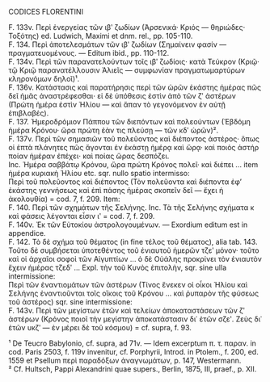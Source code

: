 CODICES FLORENTINI

F. 133v. Περὶ ἐνεργείας τῶν ιβʹ ζωδίων (Ἀρσενικά· Κριός — θηριώδες· Τοξότης) ed. Ludwich, Maximi et dnm. rel., pp. 105-110.  
F. 134. Περὶ ἀποτελεσμάτων τῶν ιβʹ ζωδίων (Σημαίνειν φασίν — πραγματευομένους. — Editum ibid., pp. 110-112.  
F. 134v. Περὶ τῶν παρανατελούντων τοῖς ιβʹ ζωδίοις· κατὰ Τεύκρον (Κριῷ· τῷ Κριῷ παρανατέλλουσιν Ἀλιεῖς — συμφωνίαν πραγματωμαρτύρων κληρονόμων δηλοῖ)¹.  
F. 136v. Κατάστασις καὶ παρατήρησις περὶ τῶν ὡρῶν ἑκάστης ἡμέρας πῶς δεῖ ἡμᾶς ἀναστρέφεσθαι· εἰ δὲ ὑπόθεσις ἐστὶν ἀπὸ τῶν ζʹ ἀστέρων (Πρώτη ἡμέρα ἐστὶν Ἡλίου — καὶ ἅπαν τὸ γεγονόµενον ἐν αὐτῇ ἐπιβλαβές).  
F. 137. Ἡμεροδρόμιον Πάππου τῶν διεπόντων καὶ πολεούντων (Ἑβδόμη ἡμέρα Κρόνου· ὥρα πρώτη ἐὰν τις πλεύσῃ — τῶν κδʹ ὡρῶν)².  
F. 137v. Περὶ τῶν σημασιῶν τοῦ πολεῦοντος καὶ διέποντος ἀστέρος· ὅπως οἱ ἑπτὰ πλάνητες πῶς ἄγονται ἐν ἑκάστῃ ἡμέρᾳ καὶ ὥρᾳ· καὶ ποιὸς ἀστήρ ποίαν ἡμέραν ἐπέχει· καὶ ποίας ὥρας δεσπόζει.  
Inc. Ἡμέρα σαββάτῳ Κρόνου, ὥρα πρώτη Κρόνος πολεῖ· καὶ διέπει ... item ἡμέρα κυριακὴ Ἡλίου etc. sqr. nullo spatio intermisso:  
Περὶ τοῦ πολεῦοντος καὶ διέποντος (Τὸν πολεῦοντα καὶ διέποντα ἐφ’ ἑκάστης γεννήσεως καὶ ἐπὶ πάσης ἡμέρας σκοπεῖν δεῖ — ἔχει ἡ ἀκολουθία) = cod. 7, f. 209. Item:  
F. 140. Περὶ τῶν σχημάτων τῆς Σελήνης. Inc. Τὰ τῆς Σελήνης σχήματα κ καὶ φάσεις λέγονται εἶσιν ιʹ = cod. 7, f. 209.  
F. 140v. Ἐκ τῶν Εὐτοκίου ἀστρολογουμένων. — Exordium editum est in appendice.  
F. 142. Τὸ δὲ σχήμα τοῦ θέματος (in fine τέλος τοῦ θέματος), alia tab. 143. Τοῦτο δὲ συμβήσεται ὑποτεθέντος τοῦ ἐνιαυτοῦ ἡμερῶν τζεʹ μόνον· τοῦτο καὶ οἱ ἀρχαῖοι σοφοὶ τῶν Αἰγυπτίων ... ὁ δὲ Οὐάλης προκρίνει τὸν ἐνιαυτὸν ἔχειν ἡμέρας τζεδʹ ... Expl. τὴν τοῦ Κυνὸς ἐπιτολὴν, sqr. sine ulla intermissione:  
Περὶ τῶν ἐναντιομάτων τῶν ἀστέρων (Τίνος ἕνεκεν οἱ οἶκοι Ἡλίου καὶ Σελήνης ἐναντιοῦνται τοῖς οἴκοις τοῦ Κρόνου ... καὶ ῥυπαρὸν τῆς φύσεως τοῦ ἀστέρος) sqr. sine intermissione:  
F. 143v. Περὶ τῶν μεγίστων ἐτῶν καὶ τελείων ἀποκαταστάσεων τῶν ζʹ ἀστέρων (Κρόνος ποιοῖ τὴν μεγίστην ἀποκατάστασιν δι᾽ ἐτῶν σζεʹ. Ζεὺς δι᾽ ἐτῶν υκζʹ — ἐν μέρει δὲ τοῦ κόσμου) = cf. supra, f. 93.

¹ De Teucro Babyloniο, cf. supra, ad 71v. — Idem excerptum π. τ. παραν. in cod. Paris 2503, f. 119v invenitur, cf. Porphyrii, Introd. in Ptolem., f. 200, ed. 1559 et Psellum περὶ παραδόξων ἀναγνωμάτων, p. 147, Westermann.  
² Cf. Hultsch, Pappi Alexandrini quae supers., Berlin, 1875, III, praef., p. XII.